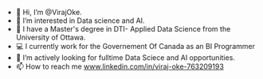 - 👋 Hi, I’m @VirajOke.
- 👀 I’m interested in Data science and AI.
- 🌱 I have a Master's degree in DTI- Applied Data Science from the University of Ottawa.
- 💻 I currently work for the Governement Of Canada as an BI Programmer
- 💞️ I’m actively looking for fulltime Data Sciece and AI opportunities.
- 📫 How to reach me www.linkedin.com/in/viraj-oke-763209193

<!---
VirajOke/VirajOke is a ✨ special ✨ repository because its `README.md` (this file) appears on your GitHub profile.
You can click the Preview link to take a look at your changes.
--->
